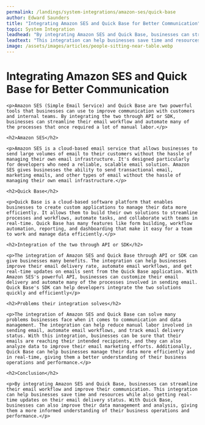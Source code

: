 ```yaml
---
permalink: /landings/system-integrations/amazon-ses/quick-base
author: Edward Saunders
title: "Integrating Amazon SES and Quick Base for Better Communication"
topic: System Integration
leadhead: "By integrating Amazon SES and Quick Base, businesses can streamline their email workflow and improve their communication"
leadtext: "This integration can help businesses save time and resources while also getting real-time updates on their email delivery status. With Quick Base, businesses can also improve their data management and analysis, giving them a more informed understanding of their business operations and performance."
image: /assets/images/articles/people-sitting-near-table.webp
---
```

<div class="arttext">	<h1>Integrating Amazon SES and Quick Base for Better Communication</h1>

	<p>Amazon SES (Simple Email Service) and Quick Base are two powerful tools that businesses can use to improve communication with customers and internal teams. By integrating the two through API or SDK, businesses can streamline their email workflow and automate many of the processes that once required a lot of manual labor.</p>

	<h2>Amazon SES</h2>
	
	<p>Amazon SES is a cloud-based email service that allows businesses to send large volumes of email to their customers without the hassle of managing their own email infrastructure. It's designed particularly for developers who need a reliable, scalable email solution. Amazon SES gives businesses the ability to send transactional email, marketing emails, and other types of email without the hassle of managing their own email infrastructure.</p>
	
	<h2>Quick Base</h2>
	
	<p>Quick Base is a cloud-based software platform that enables businesses to create custom applications to manage their data more efficiently. It allows them to build their own solutions to streamline processes and workflows, automate tasks, and collaborate with teams in real-time. Quick Base has many features like form building, workflow automation, reporting, and dashboarding that make it easy for a team to work and manage data efficiently.</p>

	<h2>Integration of the two through API or SDK</h2>
	
	<p>The integration of Amazon SES and Quick Base through API or SDK can give businesses many benefits. The integration can help businesses improve their email delivery rate, automate email workflows, and get real-time updates on emails sent from the Quick Base application. With Amazon SES's powerful API, businesses can customize their email delivery and automate many of the processes involved in sending email. Quick Base's SDK can help developers integrate the two solutions quickly and efficiently</p>
	
	<h2>Problems their integration solves</h2>
	
	<p>The integration of Amazon SES and Quick Base can solve many problems businesses face when it comes to communication and data management. The integration can help reduce manual labor involved in sending email, automate email workflows, and track email delivery status. With this integration, businesses can be sure that their emails are reaching their intended recipients, and they can also analyze data to improve their email marketing efforts. Additionally, Quick Base can help businesses manage their data more efficiently and in real-time, giving them a better understanding of their business operations and performance.</p>

	<h2>Conclusion</h2>

	<p>By integrating Amazon SES and Quick Base, businesses can streamline their email workflow and improve their communication. This integration can help businesses save time and resources while also getting real-time updates on their email delivery status. With Quick Base, businesses can also improve their data management and analysis, giving them a more informed understanding of their business operations and performance.</p>

</div>